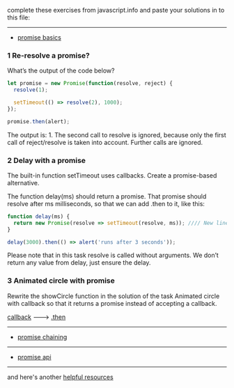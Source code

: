 
complete these exercises from javascript.info and paste your solutions in to this file:

----

* [promise basics](https://javascript.info/promise-basics#tasks)

### 1 Re-resolve a promise?

What’s the output of the code below?
```js
let promise = new Promise(function(resolve, reject) {
  resolve(1);

  setTimeout(() => resolve(2), 1000);
});

promise.then(alert);
```
The output is: 1.
The second call to resolve is ignored, because only the first call of reject/resolve is taken into account. Further calls are ignored.

### 2 Delay with a promise

The built-in function setTimeout uses callbacks. Create a promise-based alternative.

The function delay(ms) should return a promise. That promise should resolve after ms milliseconds, so that we can add .then to it, like this:
```js
function delay(ms) {
  return new Promise(resolve => setTimeout(resolve, ms)); //// New line
}

delay(3000).then(() => alert('runs after 3 seconds'));
```
Please note that in this task resolve is called without arguments. We don’t return any value from delay, just ensure the delay.

### 3 Animated circle with promise

Rewrite the showCircle function in the solution of the task Animated circle with callback so that it returns a promise instead of accepting a callback.

[callback](https://plnkr.co/edit/RkVpygzQXYd0yAqwWElx?p=preview) ---> [.then](https://plnkr.co/edit/gSQLOOs3AK3jbcCBKuna?p=preview)

----

* [promise chaining](https://javascript.info/promise-chaining#tasks) 

----

* [promise api](https://javascript.info/promise-api)

---
and here's another [helpful resources](https://developer.mozilla.org/en-US/docs/Web/JavaScript/Guide/Using_promises)
